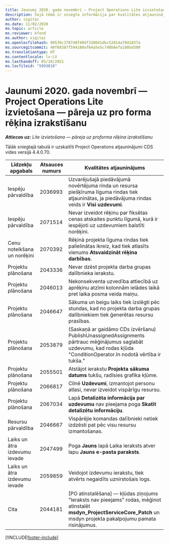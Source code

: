 ```yaml
---
title: Jaunumi 2020. gada novembrī — Project Operations Lite izvietošana — pāreja uz pro forma rēķina izrakstīšanu
description: Šajā tēmā ir sniegta informācija par kvalitātes atjauninājumiem, kas pieejami 2020. gada novembra Project Operations Lite izvietošanas laidienā — darbs ar pro forma rēķiniem.
author: sigitac
ms.date: 11/02/2020
ms.topic: article
ms.reviewer: kfend
ms.author: sigitac
ms.openlocfilehash: 99539c378748f40df330841dbc52814a7841837a
ms.sourcegitcommit: 40f68387f594180af64a5e5c748b6efa188bd300
ms.translationtype: HT
ms.contentlocale: lv-LV
ms.lasthandoff: 05/10/2021
ms.locfileid: "5993810"
---
```

# <a name="whats-new-november-2020---project-operations-lite-deployment---deal-to-proforma-invoicing"></a>Jaunumi 2020. gada novembrī — Project Operations Lite izvietošana — pāreja uz pro forma rēķina izrakstīšanu

_**Attiecas uz:** Lite izvietošana — pāreja uz proforma rēķina izrakstīšanu_

Tālāk sniegtajā tabulā ir uzskaitīti Project Operations atjauninājumi CDS vides versijā 4.4.0.70.

| Līdzekļu apgabals                 | Atsauces numurs | Kvalitātes atjauninājums                                                                                                                                                                    |
|------------------------------|------------------|-----------------------------------------------------------------------------------------------------------------------------------------------------------------------------------|
|   Iespēju pārvaldība       | 2036993          | Uzvarējušajā piedāvājumā novērtējuma rinda un resursa piešķīruma līguma rindas tiek atjauninātas, ja piedāvājuma rindas veids ir **Visi uzdevumi**.                                                 |
|   Iespēju pārvaldība       | 2071514          | Nevar izveidot rēķinu par fiksētas cenas atskaites punktu līgumā, kurā ir iespējoti uz uzdevumiem balstīti norēķini.                                                                          |
| Cenu noteikšana un norēķini          | 2070392          | Rēķinā projekta līguma rindas tiek palielinātas ikreiz, kad tiek atlasīts vienums **Atsvaidzināt rēķina darbības**.                                                                       |
| Projektu plānošana             | 2043336          | Nevar dzēst projekta darba grupas dalībnieka ierakstu.                                                                                                                                    |
| Projektu plānošana             | 2046013          | Nekonsekventa uzvedība attiecībā uz aprēķinu atzīmi kolonnām ielādes laikā pret laika posma veida maiņu.                                                                                   |
| Projektu plānošana             | 2046647          | Sākuma un beigu laiks tiek izslēgti pēc stundas, kad no projekta darba grupas dalībniekiem tiek ģenerētas resursu prasības.                                                                      |
| Projektu plānošana             | 2053879          | (Saskaņā ar gaidāmo CDs izvēršanu) PublishUnassignedAssignments pārtrauc mēģinājumus saglabāt uzdevumu, kad rodas kļūda "ConditionOperator.In nodotā vērtība ir tukša." |
| Projektu plānošana             | 2055501          | Atstājot ierakstu **Projekta sākuma datums** tukšu, radīsies grafika kļūme.                                                                                                      |
| Projektu plānošana             | 2066817          | Cilnē **Uzdevumi**, izmantojot personu atlasi, nevar izveidot vispārīgu resursu.                                                                                               |
| Projektu plānošana             | 2067034          | Lapā **Detalizēta informācija par uzdevumu** nav pieejama poga **Skatīt detalizētu informāciju**.                                                                                                         |
| Resursu pārvaldība          | 2046667          | Vispārējie komandas dalībnieki netiek izdzēsti pat pēc visu resursu izmantošanas.                                                                                                     |
| Laiks un ātra izdevumu ievade | 2047499          | Poga **Jauns** lapā Laika ieraksts atver lapu **Jauns e-pasta paraksts**.                                                                                               |
| Laiks un ātra izdevumu ievade | 2059859          | Veidojot izdevumu ierakstu, tiek atvērts negaidīts uznirstošais logs.                                                                                                                         |
| Cita                        | 2044181          | [PO atinstalēšana] — kļūdas ziņojums "Ieraksts nav pieejams" rodas, mēģinot atinstalēt **msdyn_ProjectServiceCore_Patch** un msdyn projekta pakalpojumu pamata risinājumus.        |


[!INCLUDE[footer-include](../../includes/footer-banner.md)]